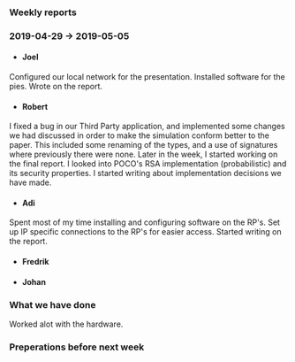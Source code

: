 ### Weekly reports
### 2019-04-29 -> 2019-05-05

* #### Joel
Configured our local network for the presentation. Installed software for the pies. Wrote on the report.

* #### Robert
I fixed a bug in our Third Party application, and implemented some changes we had discussed in order to make the simulation conform better to the paper. This included some renaming of the types, and a use of signatures where previously there were none. Later in the week, I started working on the final report. I looked into POCO's RSA implementation (probabilistic) and its security properties. I started writing about implementation decisions we have made.

* #### Adi
Spent most of my time installing and configuring software on the RP's. Set up IP specific connections to the RP's for easier access. Started writing on the report.

* #### Fredrik

* #### Johan

### What we have done
Worked alot with the hardware. 

### Preperations before next week
